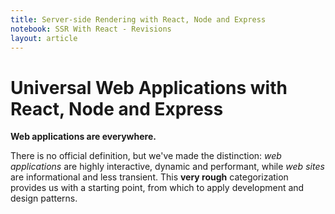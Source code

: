 ```yaml
---
title: Server-side Rendering with React, Node and Express
notebook: SSR With React - Revisions
layout: article
---
```


# Universal Web Applications with React, Node and Express

**Web applications are everywhere.**

There is no official definition, but we've made the distinction: *web applications* are highly interactive, dynamic and performant, while *web sites* are informational and less transient. This **very rough** categorization provides us with a starting point, from which to apply development and design patterns.